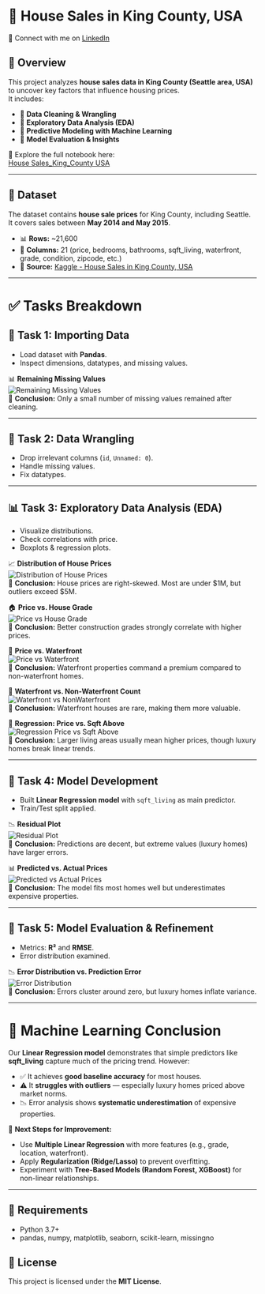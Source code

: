 # 🏡 House Sales in King County, USA
🔗 Connect with me on [LinkedIn](https://www.linkedin.com/in/ghaith-kouki-4010a3329/)

## 📖 Overview
This project analyzes **house sales data in King County (Seattle area, USA)** to uncover key factors that influence housing prices.  
It includes:
- 🔹 **Data Cleaning & Wrangling**
- 🔹 **Exploratory Data Analysis (EDA)**
- 🔹 **Predictive Modeling with Machine Learning**
- 🔹 **Model Evaluation & Insights**

📓 Explore the full notebook here:  
[House Sales_King_County USA](House_Sales_King_County_USA.ipynb)

---

## 📂 Dataset
The dataset contains **house sale prices** for King County, including Seattle.  
It covers sales between **May 2014 and May 2015**.

- 📊 **Rows:** ~21,600  
- 📑 **Columns:** 21 (price, bedrooms, bathrooms, sqft_living, waterfront, grade, condition, zipcode, etc.)  
- 📌 **Source:** [Kaggle - House Sales in King County, USA](https://www.kaggle.com/harlfoxem/housesalesprediction)

---

# ✅ Tasks Breakdown

## 📝 Task 1: Importing Data
- Load dataset with **Pandas**.
- Inspect dimensions, datatypes, and missing values.

📊 **Remaining Missing Values**  
![Remaining Missing Values](img/Remaining_Missing_Values.png)  
🔎 **Conclusion:** Only a small number of missing values remained after cleaning.

---

## 🧹 Task 2: Data Wrangling
- Drop irrelevant columns (`id`, `Unnamed: 0`).
- Handle missing values.
- Fix datatypes.

---

## 📊 Task 3: Exploratory Data Analysis (EDA)
- Visualize distributions.
- Check correlations with price.
- Boxplots & regression plots.

📈 **Distribution of House Prices**  
![Distribution of House Prices](img/Distribution-of-House-Prices.png)  
🔎 **Conclusion:** House prices are right-skewed. Most are under $1M, but outliers exceed $5M.

🏠 **Price vs. House Grade**  
![Price vs House Grade](img/Price-vs-House-Grade.png)  
🔎 **Conclusion:** Better construction grades strongly correlate with higher prices.

🌊 **Price vs. Waterfront**  
![Price vs Waterfront](img/Price-vs-Waterfront.png)  
🔎 **Conclusion:** Waterfront properties command a premium compared to non-waterfront homes.

🌊 **Waterfront vs. Non-Waterfront Count**  
![Waterfront vs NonWaterfront](img/Waterfront-vs-NonWaterfront.png)  
🔎 **Conclusion:** Waterfront houses are rare, making them more valuable.

📐 **Regression: Price vs. Sqft Above**  
![Regression Price vs Sqft Above](img/Regression_Price_vs_Sqft_Above.png)  
🔎 **Conclusion:** Larger living areas usually mean higher prices, though luxury homes break linear trends.

---

## 🤖 Task 4: Model Development
- Built **Linear Regression model** with `sqft_living` as main predictor.
- Train/Test split applied.

📉 **Residual Plot**  
![Residual Plot](img/Residual-Plot.png)  
🔎 **Conclusion:** Predictions are decent, but extreme values (luxury homes) have larger errors.

📊 **Predicted vs. Actual Prices**  
![Predicted vs Actual Prices](img/Predicted-vs-ActualPrices.png)  
🔎 **Conclusion:** The model fits most homes well but underestimates expensive properties.

---

## 📏 Task 5: Model Evaluation & Refinement
- Metrics: **R²** and **RMSE**.
- Error distribution examined.

📉 **Error Distribution vs. Prediction Error**  
![Error Distribution](img/ErrorDistribution-vs-PredictionError.png)  
🔎 **Conclusion:** Errors cluster around zero, but luxury homes inflate variance.

---

# 🧠 Machine Learning Conclusion
Our **Linear Regression model** demonstrates that simple predictors like **sqft_living** capture much of the pricing trend. However:

- ✅ It achieves **good baseline accuracy** for most houses.
- ⚠️ It **struggles with outliers** — especially luxury homes priced above market norms.
- 📉 Error analysis shows **systematic underestimation** of expensive properties.

📌 **Next Steps for Improvement:**
- Use **Multiple Linear Regression** with more features (e.g., grade, location, waterfront).
- Apply **Regularization (Ridge/Lasso)** to prevent overfitting.
- Experiment with **Tree-Based Models (Random Forest, XGBoost)** for non-linear relationships.

---

## 📌 Requirements
- Python 3.7+  
- pandas, numpy, matplotlib, seaborn, scikit-learn, missingno  

## 📄 License
This project is licensed under the **MIT License**.
